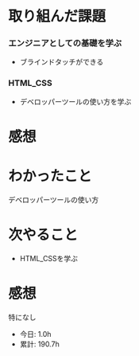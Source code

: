 # 取り組んだ課題
### エンジニアとしての基礎を学ぶ
* ブラインドタッチができる
### HTML_CSS
* デベロッパーツールの使い方を学ぶ
# 感想
# わかったこと
デベロッパーツールの使い方
# 次やること
* HTML_CSSを学ぶ
# 感想
特になし
* 今日: 1.0h
* 累計: 190.7h
